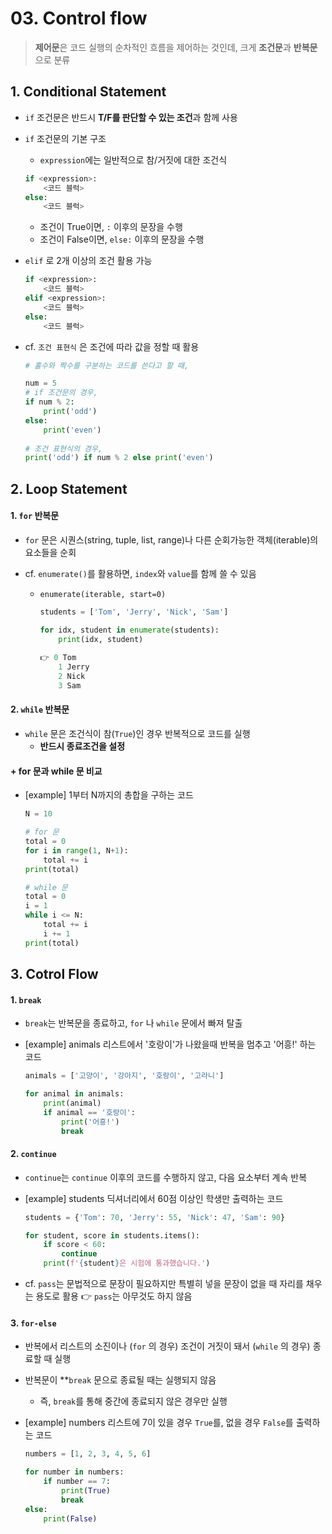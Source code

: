# 03. Control flow

> **제어문**은 코드 실행의 순차적인 흐름을 제어하는 것인데, 크게 **조건문**과 **반복문**으로 분류



## 1. Conditional Statement

- `if` 조건문은 반드시 **T/F를 판단할 수 있는 조건**과 함께 사용

- `if` 조건문의 기본 구조

  - `expression`에는 일반적으로 참/거짓에 대한 조건식

  ```python
  if <expression>:
      <코드 블럭>
  else:
      <코드 블럭>
  ```

  - 조건이 True이면, `:` 이후의 문장을 수행
  - 조건이 False이면, `else:` 이후의 문장을 수행

- `elif` 로 2개 이상의 조건 활용 가능

  ```python
  if <expression>:
      <코드 블럭>
  elif <expression>:
      <코드 블럭>
  else:
      <코드 블럭>
  ```

- cf. `조건 표현식` 은 조건에 따라 값을 정할 때 활용

  ```python
  # 홀수와 짝수를 구분하는 코드를 쓴다고 할 때,
  
  num = 5
  # if 조건문의 경우,
  if num % 2:
      print('odd')
  else:
      print('even')
      
  # 조건 표현식의 경우,
  print('odd') if num % 2 else print('even')
  ```

  

## 2. Loop Statement

#### 1. `for` 반복문

- `for` 문은 시퀀스(string, tuple, list, range)나 다른 순회가능한 객체(iterable)의 요소들을 순회

- cf. `enumerate()`를 활용하면, `index`와 `value`를 함께 쓸 수 있음

  - `enumerate(iterable, start=0)`

    ```python
    students = ['Tom', 'Jerry', 'Nick', 'Sam']
    
    for idx, student in enumerate(students):
        print(idx, student)
        
    👉 0 Tom
    	1 Jerry
        2 Nick
        3 Sam
    ```

    

#### 2. `while` 반복문

- `while` 문은 조건식이 참(`True`)인 경우 반복적으로 코드를 실행
  - **반드시 종료조건을 설정**

  

#### + for 문과 while 문 비교

- [example] 1부터 N까지의 총합을 구하는 코드

  ```python
  N = 10
  
  # for 문
  total = 0
  for i in range(1, N+1):
      total += i
  print(total)
  
  # while 문
  total = 0
  i = 1
  while i <= N:
      total += i
      i += 1
  print(total)
  ```

  

## 3. Cotrol Flow

#### 1. `break`

- `break`는 반복문을 종료하고, `for` 나 `while` 문에서 빠져 탈출

- [example] animals 리스트에서 '호랑이'가 나왔을때 반복을 멈추고 '어흥!' 하는 코드

  ```python
  animals = ['고양이', '강아지', '호랑이', '고라니']
  
  for animal in animals:
      print(animal)
      if animal == '호랑이':
          print('어흥!')
          break
  ```



#### 2. `continue`

- `continue`는 `continue` 이후의 코드를 수행하지 않고, 다음 요소부터 계속 반복

- [example] students 딕셔너리에서 60점 이상인 학생만 출력하는 코드

  ```python
  students = {'Tom': 70, 'Jerry': 55, 'Nick': 47, 'Sam': 90}
  
  for student, score in students.items():
      if score < 60:
          continue
      print(f'{student}은 시험에 통과했습니다.')
  ```

- cf. `pass`는 문법적으로 문장이 필요하지만 특별히 넣을 문장이 없을 때 자리를 채우는 용도로 활용 👉 `pass`는 아무것도 하지 않음



#### 3. `for-else`

- 반복에서 리스트의 소진이나 (`for` 의 경우) 조건이 거짓이 돼서 (`while` 의 경우) 종료할 때 실행
- 반복문이 **`break` 문으로 종료될 때는 실행되지 않음
  - 즉, `break`를 통해 중간에 종료되지 않은 경우만 실행

- [example] numbers 리스트에 7이 있을 경우 `True`를, 없을 경우 `False`를 출력하는 코드

  ```python
  numbers = [1, 2, 3, 4, 5, 6]
  
  for number in numbers:
      if number == 7:
          print(True)
          break
  else:
      print(False)
  ```

  